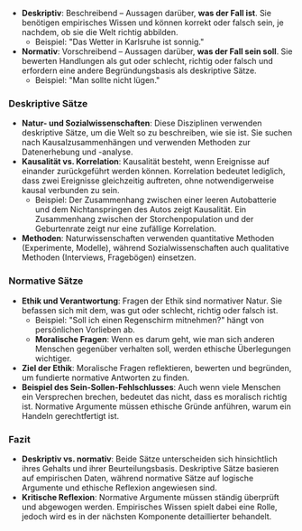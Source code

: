 - **Deskriptiv**: Beschreibend – Aussagen darüber, **was der Fall ist**. Sie benötigen empirisches Wissen und können korrekt oder falsch sein, je nachdem, ob sie die Welt richtig abbilden.
    - Beispiel: "Das Wetter in Karlsruhe ist sonnig."
- **Normativ**: Vorschreibend – Aussagen darüber, **was der Fall sein soll**. Sie bewerten Handlungen als gut oder schlecht, richtig oder falsch und erfordern eine andere Begründungsbasis als deskriptive Sätze.
    - Beispiel: "Man sollte nicht lügen."
### Deskriptive Sätze
- **Natur- und Sozialwissenschaften**: Diese Disziplinen verwenden deskriptive Sätze, um die Welt so zu beschreiben, wie sie ist. Sie suchen nach Kausalzusammenhängen und verwenden Methoden zur Datenerhebung und -analyse.
- **Kausalität vs. Korrelation**: Kausalität besteht, wenn Ereignisse auf einander zurückgeführt werden können. Korrelation bedeutet lediglich, dass zwei Ereignisse gleichzeitig auftreten, ohne notwendigerweise kausal verbunden zu sein.
    - Beispiel: Der Zusammenhang zwischen einer leeren Autobatterie und dem Nichtanspringen des Autos zeigt Kausalität. Ein Zusammenhang zwischen der Storchenpopulation und der Geburtenrate zeigt nur eine zufällige Korrelation.
- **Methoden**: Naturwissenschaften verwenden quantitative Methoden (Experimente, Modelle), während Sozialwissenschaften auch qualitative Methoden (Interviews, Fragebögen) einsetzen.
### Normative Sätze
- **Ethik und Verantwortung**: Fragen der Ethik sind normativer Natur. Sie befassen sich mit dem, was gut oder schlecht, richtig oder falsch ist.
    - Beispiel: "Soll ich einen Regenschirm mitnehmen?" hängt von persönlichen Vorlieben ab.
    - **Moralische Fragen**: Wenn es darum geht, wie man sich anderen Menschen gegenüber verhalten soll, werden ethische Überlegungen wichtiger.
- **Ziel der Ethik**: Moralische Fragen reflektieren, bewerten und begründen, um fundierte normative Antworten zu finden.
- **Beispiel des Sein-Sollen-Fehlschlusses**: Auch wenn viele Menschen ein Versprechen brechen, bedeutet das nicht, dass es moralisch richtig ist. Normative Argumente müssen ethische Gründe anführen, warum ein Handeln gerechtfertigt ist.
### Fazit
- **Deskriptiv vs. normativ**: Beide Sätze unterscheiden sich hinsichtlich ihres Gehalts und ihrer Beurteilungsbasis. Deskriptive Sätze basieren auf empirischen Daten, während normative Sätze auf logische Argumente und ethische Reflexion angewiesen sind.
- **Kritische Reflexion**: Normative Argumente müssen ständig überprüft und abgewogen werden. Empirisches Wissen spielt dabei eine Rolle, jedoch wird es in der nächsten Komponente detaillierter behandelt.